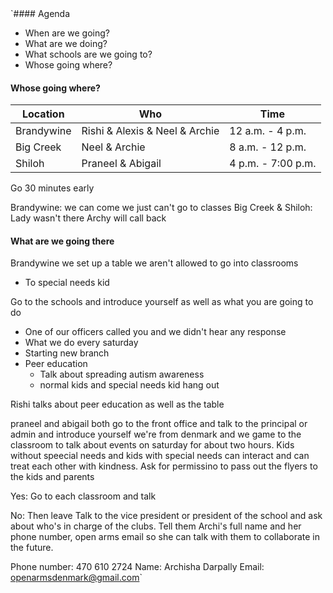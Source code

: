 ```
```
```
```
```
```
`#### Agenda 
- When are we going?
- What are we doing?
- What schools are we going to?
- Whose going where?

#### Whose going where?
| Location  | Who            | Time |
| --------- | -------------- |----| 
| Brandywine   | Rishi & Alexis & Neel & Archie | 12 a.m. - 4 p.m. |
| Big Creek | Neel & Archie  | 8 a.m. - 12 p.m.|
| Shiloh    | Praneel & Abigail | 4 p.m. - 7:00 p.m.|

Go 30 minutes early

Brandywine: we can come we just can't go to classes
Big Creek & Shiloh: Lady wasn't there Archy will call back


#### What are we going there
Brandywine we set up a table we aren't allowed to go into classrooms

- To special needs kid 

Go to the schools and introduce yourself as well as what you are going to do 
- One of our officers called you and we didn't hear any response
- What we do every saturday
- Starting new branch 
- Peer education
	- Talk about spreading autism awareness
	- normal kids and special needs kid hang out 


Rishi talks about peer education as well as the table

praneel and abigail both go to the front office and talk to the principal or admin and introduce yourself we're from denmark and we game to the classroom to talk about events on saturday for about two hours. Kids without speecial needs and kids with special needs can interact and can treat each other with kindness. Ask for permissino to pass out the flyers to the kids and parents

Yes:
Go to each classroom and talk

No:
Then leave
Talk to the vice president or president of the school and ask about who's in charge of the clubs. Tell them Archi's full name and her phone number, open arms email so she can talk with them to collaborate in the future.

Phone number: 470 610 2724
Name: Archisha Darpally
Email: openarmsdenmark@gmail.com`
```
```
```
```
```
```